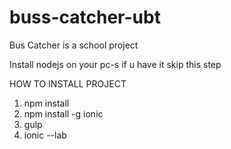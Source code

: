 # buss-catcher-ubt
Bus Catcher is a school project


Install nodejs on your pc-s if u have it skip this step

HOW TO INSTALL PROJECT

1) npm install
2) npm install -g ionic
3) gulp
4) ionic --lab
